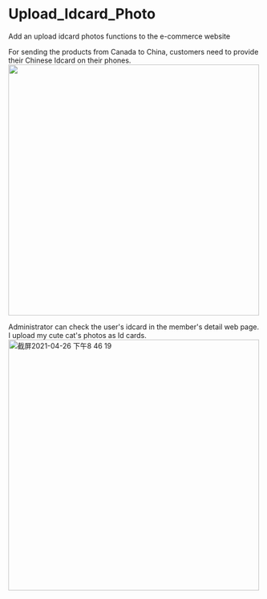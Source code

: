 # Upload_Idcard_Photo
Add an upload idcard photos functions to the e-commerce website

For sending the products from Canada to China, customers need to provide their Chinese Idcard on their phones.
<img width="500" src="https://user-images.githubusercontent.com/43261388/116084851-c9900780-a6d0-11eb-8c1a-332b3857f86d.jpeg">

Administrator can check the user's idcard in the member's detail web page. I upload my cute cat's photos as Id cards.
<img width="500" alt="截屏2021-04-26 下午8 46 19" src="https://user-images.githubusercontent.com/43261388/116084558-846bd580-a6d0-11eb-80a9-e35d27edc580.png">

